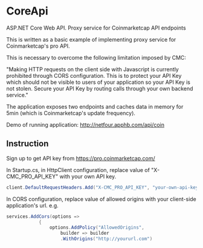 # CoreApi
ASP.NET Core Web API. Proxy service for Coinmarketcap API endpoints

This is written as a basic example of implementing proxy service for Coinmarketcap's pro API.

This is necessary to overcome the following limitation imposed by CMC:

"Making HTTP requests on the client side with Javascript is currently prohibited through CORS configuration. This is to protect your API Key which should not be visible to users of your application so your API Key is not stolen. Secure your API Key by routing calls through your own backend service."

The application exposes two endpoints and caches data in memory for 5min (which is Coinmarketcap's update frequency).

Demo of running application: http://netfour.apphb.com/api/coin

## Instruction
Sign up to get API key from https://pro.coinmarketcap.com/

In Startup.cs, in HttpClient configuration, replace value of "X-CMC_PRO_API_KEY" with your own API key.

```c#
client.DefaultRequestHeaders.Add("X-CMC_PRO_API_KEY", "your-own-api-key");
```
In CORS configuration, replace value of allowed origins with your client-side application's url.
e.g.
```c#
services.AddCors(options =>
            {
                options.AddPolicy("AllowedOrigins",
                    builder => builder
                    .WithOrigins("http://yoururl.com")
```
